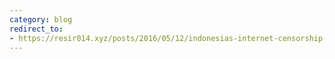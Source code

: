 ```yaml
---
category: blog
redirect_to:
- https://resir014.xyz/posts/2016/05/12/indonesias-internet-censorship-two-years-on/
---
```

